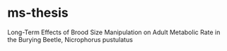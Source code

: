 # ms-thesis
Long-Term Effects of Brood Size Manipulation on Adult Metabolic Rate in the Burying Beetle, Nicrophorus pustulatus
